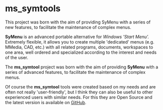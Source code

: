 # ms_symtools
This project was born with the aim of providing SyMenu with a series of new features, to facilitate the maintenance of complex menus.

**SyMenu** is an advanced portable alternative for *Windows 'Start Menu'.* Extremely flexible, it allows you to create multiple 'dedicated' menus (e.g. MMedia, CAD, etc.) with all related programs, documents, workspaces to one area, well ordered and specialized according to the interest and needs of the user.

The **ms_symtool** project was born with the aim of providing **SyMenu** with a series of advanced features, to facilitate the maintenance of complex menus.

Of course the **ms_symtool** tools were created based on my needs and are often not really 'user-friendly', but I think they can also be useful to other experienced users with similar needs. For this they are Open Source and the latest version is available on [GitHub](https://github.com/msillano/ms_symtools "Public repository").

